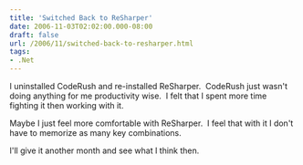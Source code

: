 ```yaml
---
title: 'Switched Back to ReSharper'
date: 2006-11-03T02:02:00.000-08:00
draft: false
url: /2006/11/switched-back-to-resharper.html
tags: 
- .Net
---
```


I uninstalled CodeRush and re-installed ReSharper.  CodeRush just wasn't doing anything for me productivity wise.  I felt that I spent more time fighting it then working with it.

Maybe I just feel more comfortable with ReSharper.  I feel that with it I don't have to memorize as many key combinations.

I'll give it another month and see what I think then.